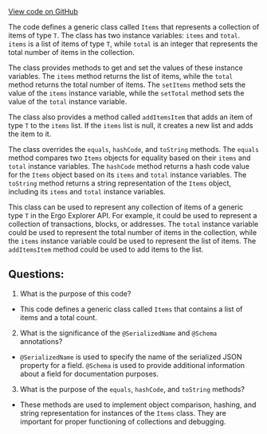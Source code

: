 [View code on GitHub](https://github.com/ergoplatform/ergo-appkit/java-client-generated/src/main/java/org/ergoplatform/explorer/client/model/Items.java)

The code defines a generic class called `Items` that represents a collection of items of type `T`. The class has two instance variables: `items` and `total`. `items` is a list of items of type `T`, while `total` is an integer that represents the total number of items in the collection. 

The class provides methods to get and set the values of these instance variables. The `items` method returns the list of items, while the `total` method returns the total number of items. The `setItems` method sets the value of the `items` instance variable, while the `setTotal` method sets the value of the `total` instance variable. 

The class also provides a method called `addItemsItem` that adds an item of type `T` to the `items` list. If the `items` list is null, it creates a new list and adds the item to it. 

The class overrides the `equals`, `hashCode`, and `toString` methods. The `equals` method compares two `Items` objects for equality based on their `items` and `total` instance variables. The `hashCode` method returns a hash code value for the `Items` object based on its `items` and `total` instance variables. The `toString` method returns a string representation of the `Items` object, including its `items` and `total` instance variables. 

This class can be used to represent any collection of items of a generic type `T` in the Ergo Explorer API. For example, it could be used to represent a collection of transactions, blocks, or addresses. The `total` instance variable could be used to represent the total number of items in the collection, while the `items` instance variable could be used to represent the list of items. The `addItemsItem` method could be used to add items to the list.
## Questions: 
 1. What is the purpose of this code?
- This code defines a generic class called `Items` that contains a list of items and a total count.

2. What is the significance of the `@SerializedName` and `@Schema` annotations?
- `@SerializedName` is used to specify the name of the serialized JSON property for a field. `@Schema` is used to provide additional information about a field for documentation purposes.

3. What is the purpose of the `equals`, `hashCode`, and `toString` methods?
- These methods are used to implement object comparison, hashing, and string representation for instances of the `Items` class. They are important for proper functioning of collections and debugging.